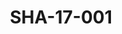---
pid: SHA-17-001
title: SHA-17-001
language: ar
original_label: 
rights: شرحبيل احمد
location_of_original: شرحبيل احمد
photographer_or_studio: استوديو جاك الكويت
scanned_from: photograph 11.9 by 16.8
_date: '1964'
location: الكويت
description: عبد العزيز محمد داؤود في المسرح
additional_notes: 
permission_display: 'yes'
on_server: 'no'
on_website: 'no'
permalink: /photopages/ar/SHA-17-001
layout: photo-page
---